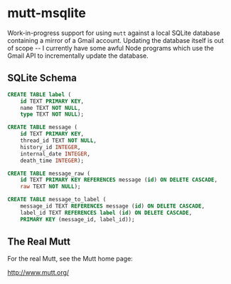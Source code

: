 # mutt-msqlite

Work-in-progress support for using `mutt` against a local SQLite database
containing a mirror of a Gmail account.  Updating the database itself is out of
scope -- I currently have some awful Node programs which use the Gmail API to
incrementally update the database.

## SQLite Schema

```sql
CREATE TABLE label (
	id TEXT PRIMARY KEY,
	name TEXT NOT NULL,
	type TEXT NOT NULL);

CREATE TABLE message (
	id TEXT PRIMARY KEY,
	thread_id TEXT NOT NULL,
	history_id INTEGER,
	internal_date INTEGER,
	death_time INTEGER);

CREATE TABLE message_raw (
	id TEXT PRIMARY KEY REFERENCES message (id) ON DELETE CASCADE,
	raw TEXT NOT NULL);

CREATE TABLE message_to_label (
	message_id TEXT REFERENCES message (id) ON DELETE CASCADE,
	label_id TEXT REFERENCES label (id) ON DELETE CASCADE,
	PRIMARY KEY (message_id, label_id));
```

## The Real Mutt

For the real Mutt, see the Mutt home page:

 http://www.mutt.org/
